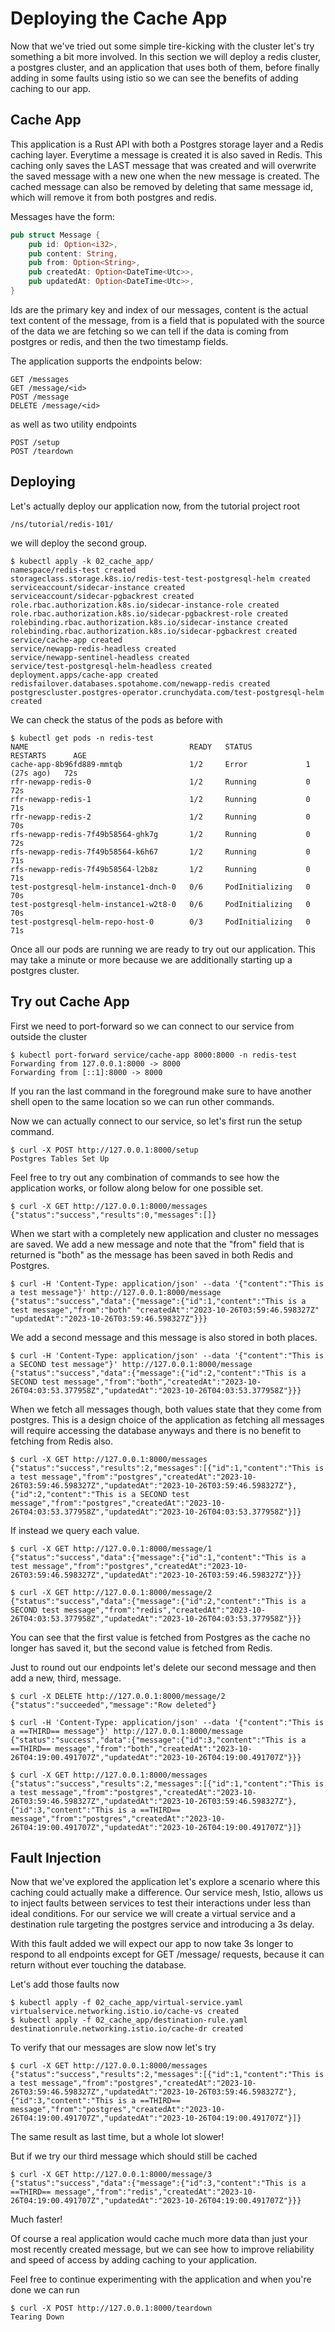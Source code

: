 # Deploying the Cache App

Now that we've tried out some simple tire-kicking with the cluster let's try
something a bit more involved. In this section we will deploy a redis cluster,
a postgres cluster, and an application that uses both of them, before finally
adding in some faults using istio so we can see the benefits of adding caching
to our app.

## Cache App

This application is a Rust API with both a Postgres storage layer and a Redis
caching layer. Everytime a message is created it is also saved in Redis. This
caching only saves the LAST message that was created and will overwrite the
saved message with a new one when the new message is created. The cached
message can also be removed by deleting that same message id, which will remove
it from both postgres and redis.

Messages have the form:

```rust
pub struct Message {
    pub id: Option<i32>,
    pub content: String,
    pub from: Option<String>,
    pub createdAt: Option<DateTime<Utc>>,
    pub updatedAt: Option<DateTime<Utc>>,
}
```

Ids are the primary key and index of our messages, content is the actual text
content of the message, from is a field that is populated with the source of
the data we are fetching so we can tell if the data is coming from postgres or
redis, and then the two timestamp fields.

The application supports the endpoints below:

```text
GET /messages
GET /message/<id>
POST /message
DELETE /message/<id>
```

as well as two utility endpoints

```text
POST /setup
POST /teardown
```

## Deploying

Let's actually deploy our application now, from the tutorial project root

```shell
/ns/tutorial/redis-101/
```

we will deploy the second group.

```shell
$ kubectl apply -k 02_cache_app/
namespace/redis-test created
storageclass.storage.k8s.io/redis-test-test-postgresql-helm created
serviceaccount/sidecar-instance created
serviceaccount/sidecar-pgbackrest created
role.rbac.authorization.k8s.io/sidecar-instance-role created
role.rbac.authorization.k8s.io/sidecar-pgbackrest-role created
rolebinding.rbac.authorization.k8s.io/sidecar-instance created
rolebinding.rbac.authorization.k8s.io/sidecar-pgbackrest created
service/cache-app created
service/newapp-redis-headless created
service/newapp-sentinel-headless created
service/test-postgresql-helm-headless created
deployment.apps/cache-app created
redisfailover.databases.spotahome.com/newapp-redis created
postgrescluster.postgres-operator.crunchydata.com/test-postgresql-helm created
```

We can check the status of the pods as before with

```shell
$ kubectl get pods -n redis-test
NAME                                    READY   STATUS            RESTARTS      AGE
cache-app-8b96fd889-mmtqb               1/2     Error             1 (27s ago)   72s
rfr-newapp-redis-0                      1/2     Running           0             72s
rfr-newapp-redis-1                      1/2     Running           0             71s
rfr-newapp-redis-2                      1/2     Running           0             70s
rfs-newapp-redis-7f49b58564-ghk7g       1/2     Running           0             72s
rfs-newapp-redis-7f49b58564-k6h67       1/2     Running           0             71s
rfs-newapp-redis-7f49b58564-l2b8z       1/2     Running           0             71s
test-postgresql-helm-instance1-dnch-0   0/6     PodInitializing   0             70s
test-postgresql-helm-instance1-w2t8-0   0/6     PodInitializing   0             70s
test-postgresql-helm-repo-host-0        0/3     PodInitializing   0             71s
```

Once all our pods are running we are ready to try out our application. This may
take a minute or more because we are additionally starting up a postgres
cluster.

## Try out Cache App

First we need to port-forward so we can connect to our service from outside the
cluster

```shell
$ kubectl port-forward service/cache-app 8000:8000 -n redis-test
Forwarding from 127.0.0.1:8000 -> 8000
Forwarding from [::1]:8000 -> 8000
```

If you ran the last command in the foreground make sure to have another shell
open to the same location so we can run other commands.

Now we can actually connect to our service, so let's first run the setup
command.

```shell
$ curl -X POST http://127.0.0.1:8000/setup
Postgres Tables Set Up
```

Feel free to try out any combination of commands to see how the application
works, or follow along below for one possible set.

```shell
$ curl -X GET http://127.0.0.1:8000/messages
{"status":"success","results":0,"messages":[]}
```

When we start with a completely new application and cluster no messages are
saved. We add a new message and note that the "from" field that is returned is
"both" as the message has been saved in both Redis and Postgres.

```shell
$ curl -H 'Content-Type: application/json' --data '{"content":"This is a test message"}' http://127.0.0.1:8000/message
{"status":"success","data":{"message":{"id":1,"content":"This is a test message","from":"both" "createdAt":"2023-10-26T03:59:46.598327Z" "updatedAt":"2023-10-26T03:59:46.598327Z"}}}
```

We add a second message and this message is also stored in both places.

```shell
$ curl -H 'Content-Type: application/json' --data '{"content":"This is a SECOND test message"}' http://127.0.0.1:8000/message
{"status":"success","data":{"message":{"id":2,"content":"This is a SECOND test message","from":"both","createdAt":"2023-10-26T04:03:53.377958Z","updatedAt":"2023-10-26T04:03:53.377958Z"}}}
```

When we fetch all messages though, both values state that they come from
postgres. This is a design choice of the application as fetching all messages
will require accessing the database anyways and there is no benefit to
fetching from Redis also.

```shell
$ curl -X GET http://127.0.0.1:8000/messages
{"status":"success","results":2,"messages":[{"id":1,"content":"This is a test message","from":"postgres","createdAt":"2023-10-26T03:59:46.598327Z","updatedAt":"2023-10-26T03:59:46.598327Z"},{"id":2,"content":"This is a SECOND test message","from":"postgres","createdAt":"2023-10-26T04:03:53.377958Z","updatedAt":"2023-10-26T04:03:53.377958Z"}]}
```

If instead we query each value.

```shell
$ curl -X GET http://127.0.0.1:8000/message/1
{"status":"success","data":{"message":{"id":1,"content":"This is a test message","from":"postgres","createdAt":"2023-10-26T03:59:46.598327Z","updatedAt":"2023-10-26T03:59:46.598327Z"}}}

$ curl -X GET http://127.0.0.1:8000/message/2
{"status":"success","data":{"message":{"id":2,"content":"This is a SECOND test message","from":"redis","createdAt":"2023-10-26T04:03:53.377958Z","updatedAt":"2023-10-26T04:03:53.377958Z"}}}
```

You can see that the first value is fetched from Postgres as the cache no
longer has saved it, but the second value is fetched from Redis.

Just to round out our endpoints let's delete our second message and then add
a new, third, message.

```shell
$ curl -X DELETE http://127.0.0.1:8000/message/2
{"status":"succeeded","message":"Row deleted"}

$ curl -H 'Content-Type: application/json' --data '{"content":"This is a ==THIRD== message"}' http://127.0.0.1:8000/message
{"status":"success","data":{"message":{"id":3,"content":"This is a ==THIRD== message","from":"both","createdAt":"2023-10-26T04:19:00.491707Z","updatedAt":"2023-10-26T04:19:00.491707Z"}}}

$ curl -X GET http://127.0.0.1:8000/messages
{"status":"success","results":2,"messages":[{"id":1,"content":"This is a test message","from":"postgres","createdAt":"2023-10-26T03:59:46.598327Z","updatedAt":"2023-10-26T03:59:46.598327Z"},{"id":3,"content":"This is a ==THIRD== message","from":"postgres","createdAt":"2023-10-26T04:19:00.491707Z","updatedAt":"2023-10-26T04:19:00.491707Z"}]}
```

## Fault Injection

Now that we've explored the application let's explore a scenario where this
caching could actually make a difference. Our service mesh, Istio, allows us to
inject faults between services to test their interactions under less than ideal
conditions. For our service we will create a virtual service and a destination
rule targeting the postgres service and introducing a 3s delay.

With this fault added we will expect our app to now take 3s longer to respond
to all endpoints except for GET /message/<id> requests, because it can return
without ever touching the database.

Let's add those faults now

```shell
$ kubectl apply -f 02_cache_app/virtual-service.yaml
virtualservice.networking.istio.io/cache-vs created
$ kubectl apply -f 02_cache_app/destination-rule.yaml
destinationrule.networking.istio.io/cache-dr created
```

To verify that our messages are slow now let's try

```shell
$ curl -X GET http://127.0.0.1:8000/messages
{"status":"success","results":2,"messages":[{"id":1,"content":"This is a test message","from":"postgres","createdAt":"2023-10-26T03:59:46.598327Z","updatedAt":"2023-10-26T03:59:46.598327Z"},{"id":3,"content":"This is a ==THIRD== message","from":"postgres","createdAt":"2023-10-26T04:19:00.491707Z","updatedAt":"2023-10-26T04:19:00.491707Z"}]}
```

The same result as last time, but a whole lot slower!

But if we try our third message which should still be cached

```shell
$ curl -X GET http://127.0.0.1:8000/message/3
{"status":"success","data":{"message":{"id":3,"content":"This is a ==THIRD== message","from":"redis","createdAt":"2023-10-26T04:19:00.491707Z","updatedAt":"2023-10-26T04:19:00.491707Z"}}}
```

Much faster!

Of course a real application would cache much more data than just your most
recently created message, but we can see how to improve reliability and speed
of access by adding caching to your application.

Feel free to continue experimenting with the application and when you're done
we can run

```shell
$ curl -X POST http://127.0.0.1:8000/teardown
Tearing Down
```
